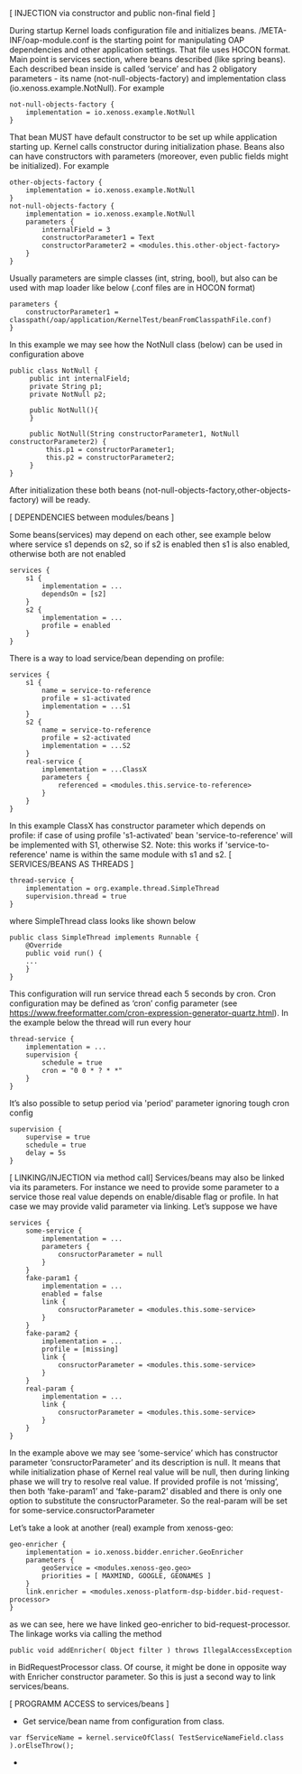 [ INJECTION via constructor and public non-final field ]

During startup Kernel loads configuration file and initializes beans.
/META-INF/oap-module.conf is the starting point for manipulating OAP dependencies and other application settings. That file uses HOCON format. Main point is services section, where beans described (like spring beans). 
Each described bean inside is called ‘service’ and has 2 obligatory parameters - its name (not-null-objects-factory) and implementation class (io.xenoss.example.NotNull). 
For example

~~~
not-null-objects-factory {
    implementation = io.xenoss.example.NotNull
}
~~~

That bean MUST have default constructor to be set up while application starting up.
Kernel calls constructor during initialization phase. 
Beans also can have constructors with parameters (moreover, even public fields might be initialized). 
For example
~~~
other-objects-factory {
    implementation = io.xenoss.example.NotNull
}
not-null-objects-factory {
    implementation = io.xenoss.example.NotNull
    parameters {
        internalField = 3
        constructorParameter1 = Text
        constructorParameter2 = <modules.this.other-object-factory>
    }
}
~~~
Usually parameters are simple classes (int, string, bool), but also can be used
with map loader like below (.conf files are in HOCON format)
~~~
parameters {
    constructorParameter1 = classpath(/oap/application/KernelTest/beanFromClasspathFile.conf)
}
~~~
In this example we may see how the NotNull class (below) can be used in configuration above
~~~
public class NotNull {
     public int internalField;
     private String p1;
     private NotNull p2;

     public NotNull(){
     }
     
     public NotNull(String constructorParameter1, NotNull constructorParameter2) {
         this.p1 = constructorParameter1;
         this.p2 = constructorParameter2;
     }
}
~~~
After initialization these both beans (not-null-objects-factory,other-objects-factory) will be ready.

[ DEPENDENCIES between modules/beans ]

Some beans(services) may depend on each other, 
see example below where service s1 depends on s2, so if s2 is enabled then s1 is also enabled, otherwise both are not enabled
~~~
services {  
    s1 {    
        implementation = ...
        dependsOn = [s2]
    }  
    s2 {    
        implementation = ...    
        profile = enabled
    }
}
~~~
There is a way to load service/bean depending on profile:
~~~
services {
    s1 {
        name = service-to-reference
        profile = s1-activated
        implementation = ...S1
    }
    s2 {
        name = service-to-reference
        profile = s2-activated
        implementation = ...S2
    }
    real-service {
        implementation = ...ClassX
        parameters {
            referenced = <modules.this.service-to-reference>
        }
    }
}
~~~
In this example ClassX has constructor parameter which depends on profile:
if case of using profile 's1-activated' bean 'service-to-reference' will be
implemented with S1, otherwise S2.
Note: this works if 'service-to-reference' name is within the same module with s1 and s2.
[ SERVICES/BEANS AS THREADS ]
~~~
thread-service {  
    implementation = org.example.thread.SimpleThread
    supervision.thread = true
}
~~~
where SimpleThread class looks like shown below
~~~
public class SimpleThread implements Runnable {    
    @Override    
    public void run() {
    ...
    }
}
~~~
This configuration will run service thread each 5 seconds by cron. Cron configuration may be defined as ‘cron’ config parameter (see https://www.freeformatter.com/cron-expression-generator-quartz.html). 
In the example below the thread will run every hour
~~~
thread-service {  
    implementation = ...
    supervision {  
        schedule = true  
        cron = "0 0 * ? * *"
    }
}
~~~
It’s also possible to setup period via 'period' parameter ignoring tough cron config
~~~
supervision {  
    supervise = true  
    schedule = true  
    delay = 5s
}
~~~

[ LINKING/INJECTION via method call]
Services/beans may also be linked via its parameters. For instance we need to provide some parameter to a service those real value depends on enable/disable flag or profile. In hat case we may provide valid parameter via linking. 
Let’s suppose we have
~~~
services {  
    some-service {    
        implementation = ...    
        parameters {
            consructorParameter = null
        }  
    }
    fake-param1 {    
        implementation = ...
        enabled = false
        link {
            consructorParameter = <modules.this.some-service>
        }
    }
    fake-param2 {    
        implementation = ...
        profile = [missing]
        link {
            consructorParameter = <modules.this.some-service>
        }
    }
    real-param {    
        implementation = ...
        link {
            consructorParameter = <modules.this.some-service>
        }
    }
}
~~~
In the example above we may see ‘some-service’ which has constructor parameter ‘consructorParameter’ and its description is null. 
It means that while initialization phase of Kernel real value will be null, then during linking phase we will try to resolve real value. 
If provided profile is not ‘missing’, then both ‘fake-param1’ and ‘fake-param2’ disabled and there is only one option to substitute the consructorParameter. 
So the real-param will be set for some-service.consructorParameter

Let’s take a look at another (real) example from xenoss-geo:
~~~
geo-enricher {  
    implementation = io.xenoss.bidder.enricher.GeoEnricher  
    parameters {    
        geoService = <modules.xenoss-geo.geo>    
        priorities = [ MAXMIND, GOOGLE, GEONAMES ]  
    }  
    link.enricher = <modules.xenoss-platform-dsp-bidder.bid-request-processor>
}
~~~
as we can see, here we have linked geo-enricher to bid-request-processor. The linkage works via calling the method
~~~
public void addEnricher( Object filter ) throws IllegalAccessException
~~~
in BidRequestProcessor class. Of course, it might be done in opposite way with Enricher constructor parameter. 
So this is just a second way to link services/beans.

[ PROGRAMM ACCESS to services/beans ]

- Get service/bean name from configuration from class.
~~~
var fServiceName = kernel.serviceOfClass( TestServiceNameField.class ).orElseThrow();
~~~
-
